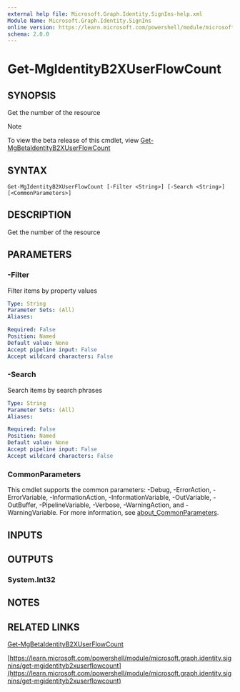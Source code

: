 ```yaml
---
external help file: Microsoft.Graph.Identity.SignIns-help.xml
Module Name: Microsoft.Graph.Identity.SignIns
online version: https://learn.microsoft.com/powershell/module/microsoft.graph.identity.signins/get-mgidentityb2xuserflowcount
schema: 2.0.0
---
```


# Get-MgIdentityB2XUserFlowCount

## SYNOPSIS
Get the number of the resource

> [!NOTE]
> To view the beta release of this cmdlet, view [Get-MgBetaIdentityB2XUserFlowCount](/powershell/module/Microsoft.Graph.Beta.Identity.SignIns/Get-MgBetaIdentityB2XUserFlowCount?view=graph-powershell-beta)

## SYNTAX

```
Get-MgIdentityB2XUserFlowCount [-Filter <String>] [-Search <String>] [<CommonParameters>]
```

## DESCRIPTION
Get the number of the resource

## PARAMETERS

### -Filter
Filter items by property values

```yaml
Type: String
Parameter Sets: (All)
Aliases:

Required: False
Position: Named
Default value: None
Accept pipeline input: False
Accept wildcard characters: False
```

### -Search
Search items by search phrases

```yaml
Type: String
Parameter Sets: (All)
Aliases:

Required: False
Position: Named
Default value: None
Accept pipeline input: False
Accept wildcard characters: False
```

### CommonParameters
This cmdlet supports the common parameters: -Debug, -ErrorAction, -ErrorVariable, -InformationAction, -InformationVariable, -OutVariable, -OutBuffer, -PipelineVariable, -Verbose, -WarningAction, and -WarningVariable. For more information, see [about_CommonParameters](http://go.microsoft.com/fwlink/?LinkID=113216).

## INPUTS

## OUTPUTS

### System.Int32
## NOTES

## RELATED LINKS
[Get-MgBetaIdentityB2XUserFlowCount](/powershell/module/Microsoft.Graph.Beta.Identity.SignIns/Get-MgBetaIdentityB2XUserFlowCount?view=graph-powershell-beta)

[https://learn.microsoft.com/powershell/module/microsoft.graph.identity.signins/get-mgidentityb2xuserflowcount](https://learn.microsoft.com/powershell/module/microsoft.graph.identity.signins/get-mgidentityb2xuserflowcount)



